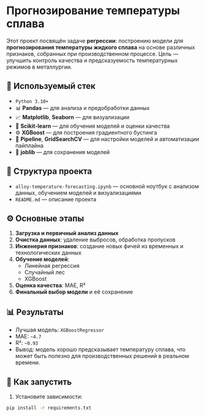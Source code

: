 # Прогнозирование температуры сплава

Этот проект посвящён задаче **регрессии**: построению модели для **прогнозирования температуры жидкого сплава** на основе различных признаков, собранных при производственном процессе. Цель — улучшить контроль качества и предсказуемость температурных режимов в металлургии.

## 🔧 Используемый стек

- `Python 3.10+`
- 📊 **Pandas** — для анализа и предобработки данных  
- 📈 **Matplotlib**, **Seaborn** — для визуализации  
- 🧪 **Scikit-learn** — для обучения моделей и оценки качества  
- ⚙️ **XGBoost** — для построения градиентного бустинга  
- 🧹 **Pipeline**, **GridSearchCV** — для настройки моделей и автоматизации пайплайна  
- 💾 **joblib** — для сохранения моделей

## 📁 Структура проекта

- `alloy-temperature-forecasting.ipynb` — основной ноутбук с анализом данных, обучением моделей и визуализациями  
- `README.md` — описание проекта

## ⚙️ Основные этапы

1. **Загрузка и первичный анализ данных**  
2. **Очистка данных**: удаление выбросов, обработка пропусков  
3. **Инженерия признаков**: создание новых фичей из временных и технологических данных  
4. **Обучение моделей**:  
   - Линейная регрессия  
   - Случайный лес  
   - XGBoost  
5. **Оценка качества**: MAE, R²  
6. **Финальный выбор модели** и её сохранение

## 📊 Результаты

- Лучшая модель: `XGBoostRegressor`
- MAE: `~4.7`
- R²: `~0.93`
- Вывод: модель хорошо предсказывает температуру сплава, что может быть полезно для производственных решений в реальном времени.

## 🚀 Как запустить

1. Установите зависимости:
```bash
pip install -r requirements.txt

